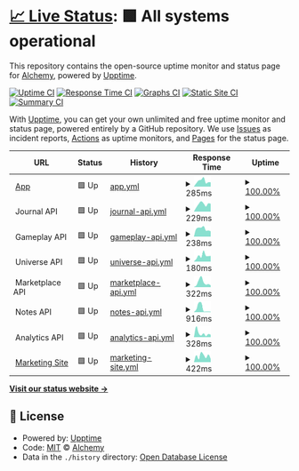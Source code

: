 # [📈 Live Status](https://status.alchemyrpg.com): <!--live status--> **🟩 All systems operational**

This repository contains the open-source uptime monitor and status page for [Alchemy](https://alchemyrpg.com), powered by [Upptime](https://github.com/upptime/upptime).

[![Uptime CI](https://github.com/alchemyrpg/upptime/workflows/Uptime%20CI/badge.svg)](https://github.com/alchemyrpg/upptime/actions?query=workflow%3A%22Uptime+CI%22)
[![Response Time CI](https://github.com/alchemyrpg/upptime/workflows/Response%20Time%20CI/badge.svg)](https://github.com/alchemyrpg/upptime/actions?query=workflow%3A%22Response+Time+CI%22)
[![Graphs CI](https://github.com/alchemyrpg/upptime/workflows/Graphs%20CI/badge.svg)](https://github.com/alchemyrpg/upptime/actions?query=workflow%3A%22Graphs+CI%22)
[![Static Site CI](https://github.com/alchemyrpg/upptime/workflows/Static%20Site%20CI/badge.svg)](https://github.com/alchemyrpg/upptime/actions?query=workflow%3A%22Static+Site+CI%22)
[![Summary CI](https://github.com/alchemyrpg/upptime/workflows/Summary%20CI/badge.svg)](https://github.com/alchemyrpg/upptime/actions?query=workflow%3A%22Summary+CI%22)

With [Upptime](https://upptime.js.org), you can get your own unlimited and free uptime monitor and status page, powered entirely by a GitHub repository. We use [Issues](https://github.com/alchemyrpg/upptime/issues) as incident reports, [Actions](https://github.com/alchemyrpg/upptime/actions) as uptime monitors, and [Pages](https://status.alchemyrpg.com) for the status page.

<!--start: status pages-->
<!-- This summary is generated by Upptime (https://github.com/upptime/upptime) -->
<!-- Do not edit this manually, your changes will be overwritten -->
<!-- prettier-ignore -->
| URL | Status | History | Response Time | Uptime |
| --- | ------ | ------- | ------------- | ------ |
| <img alt="" src="https://app.alchemyrpg.com/favicon-120.png" height="13"> [App](https://app.alchemyrpg.com) | 🟩 Up | [app.yml](https://github.com/alchemyrpg/upptime/commits/HEAD/history/app.yml) | <details><summary><img alt="Response time graph" src="./graphs/app/response-time-week.png" height="20"> 285ms</summary><br><a href="https://status.alchemyrpg.com/history/app"><img alt="Response time 286" src="https://img.shields.io/endpoint?url=https%3A%2F%2Fraw.githubusercontent.com%2Falchemyrpg%2Fupptime%2FHEAD%2Fapi%2Fapp%2Fresponse-time.json"></a><br><a href="https://status.alchemyrpg.com/history/app"><img alt="24-hour response time 226" src="https://img.shields.io/endpoint?url=https%3A%2F%2Fraw.githubusercontent.com%2Falchemyrpg%2Fupptime%2FHEAD%2Fapi%2Fapp%2Fresponse-time-day.json"></a><br><a href="https://status.alchemyrpg.com/history/app"><img alt="7-day response time 285" src="https://img.shields.io/endpoint?url=https%3A%2F%2Fraw.githubusercontent.com%2Falchemyrpg%2Fupptime%2FHEAD%2Fapi%2Fapp%2Fresponse-time-week.json"></a><br><a href="https://status.alchemyrpg.com/history/app"><img alt="30-day response time 280" src="https://img.shields.io/endpoint?url=https%3A%2F%2Fraw.githubusercontent.com%2Falchemyrpg%2Fupptime%2FHEAD%2Fapi%2Fapp%2Fresponse-time-month.json"></a><br><a href="https://status.alchemyrpg.com/history/app"><img alt="1-year response time 286" src="https://img.shields.io/endpoint?url=https%3A%2F%2Fraw.githubusercontent.com%2Falchemyrpg%2Fupptime%2FHEAD%2Fapi%2Fapp%2Fresponse-time-year.json"></a></details> | <details><summary><a href="https://status.alchemyrpg.com/history/app">100.00%</a></summary><a href="https://status.alchemyrpg.com/history/app"><img alt="All-time uptime 100.00%" src="https://img.shields.io/endpoint?url=https%3A%2F%2Fraw.githubusercontent.com%2Falchemyrpg%2Fupptime%2FHEAD%2Fapi%2Fapp%2Fuptime.json"></a><br><a href="https://status.alchemyrpg.com/history/app"><img alt="24-hour uptime 100.00%" src="https://img.shields.io/endpoint?url=https%3A%2F%2Fraw.githubusercontent.com%2Falchemyrpg%2Fupptime%2FHEAD%2Fapi%2Fapp%2Fuptime-day.json"></a><br><a href="https://status.alchemyrpg.com/history/app"><img alt="7-day uptime 100.00%" src="https://img.shields.io/endpoint?url=https%3A%2F%2Fraw.githubusercontent.com%2Falchemyrpg%2Fupptime%2FHEAD%2Fapi%2Fapp%2Fuptime-week.json"></a><br><a href="https://status.alchemyrpg.com/history/app"><img alt="30-day uptime 100.00%" src="https://img.shields.io/endpoint?url=https%3A%2F%2Fraw.githubusercontent.com%2Falchemyrpg%2Fupptime%2FHEAD%2Fapi%2Fapp%2Fuptime-month.json"></a><br><a href="https://status.alchemyrpg.com/history/app"><img alt="1-year uptime 100.00%" src="https://img.shields.io/endpoint?url=https%3A%2F%2Fraw.githubusercontent.com%2Falchemyrpg%2Fupptime%2FHEAD%2Fapi%2Fapp%2Fuptime-year.json"></a></details>
| <img alt="" src="https://app.alchemyrpg.com/favicon-120.png" height="13"> Journal API | 🟩 Up | [journal-api.yml](https://github.com/alchemyrpg/upptime/commits/HEAD/history/journal-api.yml) | <details><summary><img alt="Response time graph" src="./graphs/journal-api/response-time-week.png" height="20"> 229ms</summary><br><a href="https://status.alchemyrpg.com/history/journal-api"><img alt="Response time 202" src="https://img.shields.io/endpoint?url=https%3A%2F%2Fraw.githubusercontent.com%2Falchemyrpg%2Fupptime%2FHEAD%2Fapi%2Fjournal-api%2Fresponse-time.json"></a><br><a href="https://status.alchemyrpg.com/history/journal-api"><img alt="24-hour response time 246" src="https://img.shields.io/endpoint?url=https%3A%2F%2Fraw.githubusercontent.com%2Falchemyrpg%2Fupptime%2FHEAD%2Fapi%2Fjournal-api%2Fresponse-time-day.json"></a><br><a href="https://status.alchemyrpg.com/history/journal-api"><img alt="7-day response time 229" src="https://img.shields.io/endpoint?url=https%3A%2F%2Fraw.githubusercontent.com%2Falchemyrpg%2Fupptime%2FHEAD%2Fapi%2Fjournal-api%2Fresponse-time-week.json"></a><br><a href="https://status.alchemyrpg.com/history/journal-api"><img alt="30-day response time 213" src="https://img.shields.io/endpoint?url=https%3A%2F%2Fraw.githubusercontent.com%2Falchemyrpg%2Fupptime%2FHEAD%2Fapi%2Fjournal-api%2Fresponse-time-month.json"></a><br><a href="https://status.alchemyrpg.com/history/journal-api"><img alt="1-year response time 202" src="https://img.shields.io/endpoint?url=https%3A%2F%2Fraw.githubusercontent.com%2Falchemyrpg%2Fupptime%2FHEAD%2Fapi%2Fjournal-api%2Fresponse-time-year.json"></a></details> | <details><summary><a href="https://status.alchemyrpg.com/history/journal-api">100.00%</a></summary><a href="https://status.alchemyrpg.com/history/journal-api"><img alt="All-time uptime 100.00%" src="https://img.shields.io/endpoint?url=https%3A%2F%2Fraw.githubusercontent.com%2Falchemyrpg%2Fupptime%2FHEAD%2Fapi%2Fjournal-api%2Fuptime.json"></a><br><a href="https://status.alchemyrpg.com/history/journal-api"><img alt="24-hour uptime 100.00%" src="https://img.shields.io/endpoint?url=https%3A%2F%2Fraw.githubusercontent.com%2Falchemyrpg%2Fupptime%2FHEAD%2Fapi%2Fjournal-api%2Fuptime-day.json"></a><br><a href="https://status.alchemyrpg.com/history/journal-api"><img alt="7-day uptime 100.00%" src="https://img.shields.io/endpoint?url=https%3A%2F%2Fraw.githubusercontent.com%2Falchemyrpg%2Fupptime%2FHEAD%2Fapi%2Fjournal-api%2Fuptime-week.json"></a><br><a href="https://status.alchemyrpg.com/history/journal-api"><img alt="30-day uptime 100.00%" src="https://img.shields.io/endpoint?url=https%3A%2F%2Fraw.githubusercontent.com%2Falchemyrpg%2Fupptime%2FHEAD%2Fapi%2Fjournal-api%2Fuptime-month.json"></a><br><a href="https://status.alchemyrpg.com/history/journal-api"><img alt="1-year uptime 100.00%" src="https://img.shields.io/endpoint?url=https%3A%2F%2Fraw.githubusercontent.com%2Falchemyrpg%2Fupptime%2FHEAD%2Fapi%2Fjournal-api%2Fuptime-year.json"></a></details>
| <img alt="" src="https://app.alchemyrpg.com/favicon-120.png" height="13"> Gameplay API | 🟩 Up | [gameplay-api.yml](https://github.com/alchemyrpg/upptime/commits/HEAD/history/gameplay-api.yml) | <details><summary><img alt="Response time graph" src="./graphs/gameplay-api/response-time-week.png" height="20"> 238ms</summary><br><a href="https://status.alchemyrpg.com/history/gameplay-api"><img alt="Response time 523" src="https://img.shields.io/endpoint?url=https%3A%2F%2Fraw.githubusercontent.com%2Falchemyrpg%2Fupptime%2FHEAD%2Fapi%2Fgameplay-api%2Fresponse-time.json"></a><br><a href="https://status.alchemyrpg.com/history/gameplay-api"><img alt="24-hour response time 165" src="https://img.shields.io/endpoint?url=https%3A%2F%2Fraw.githubusercontent.com%2Falchemyrpg%2Fupptime%2FHEAD%2Fapi%2Fgameplay-api%2Fresponse-time-day.json"></a><br><a href="https://status.alchemyrpg.com/history/gameplay-api"><img alt="7-day response time 238" src="https://img.shields.io/endpoint?url=https%3A%2F%2Fraw.githubusercontent.com%2Falchemyrpg%2Fupptime%2FHEAD%2Fapi%2Fgameplay-api%2Fresponse-time-week.json"></a><br><a href="https://status.alchemyrpg.com/history/gameplay-api"><img alt="30-day response time 239" src="https://img.shields.io/endpoint?url=https%3A%2F%2Fraw.githubusercontent.com%2Falchemyrpg%2Fupptime%2FHEAD%2Fapi%2Fgameplay-api%2Fresponse-time-month.json"></a><br><a href="https://status.alchemyrpg.com/history/gameplay-api"><img alt="1-year response time 523" src="https://img.shields.io/endpoint?url=https%3A%2F%2Fraw.githubusercontent.com%2Falchemyrpg%2Fupptime%2FHEAD%2Fapi%2Fgameplay-api%2Fresponse-time-year.json"></a></details> | <details><summary><a href="https://status.alchemyrpg.com/history/gameplay-api">100.00%</a></summary><a href="https://status.alchemyrpg.com/history/gameplay-api"><img alt="All-time uptime 100.00%" src="https://img.shields.io/endpoint?url=https%3A%2F%2Fraw.githubusercontent.com%2Falchemyrpg%2Fupptime%2FHEAD%2Fapi%2Fgameplay-api%2Fuptime.json"></a><br><a href="https://status.alchemyrpg.com/history/gameplay-api"><img alt="24-hour uptime 100.00%" src="https://img.shields.io/endpoint?url=https%3A%2F%2Fraw.githubusercontent.com%2Falchemyrpg%2Fupptime%2FHEAD%2Fapi%2Fgameplay-api%2Fuptime-day.json"></a><br><a href="https://status.alchemyrpg.com/history/gameplay-api"><img alt="7-day uptime 100.00%" src="https://img.shields.io/endpoint?url=https%3A%2F%2Fraw.githubusercontent.com%2Falchemyrpg%2Fupptime%2FHEAD%2Fapi%2Fgameplay-api%2Fuptime-week.json"></a><br><a href="https://status.alchemyrpg.com/history/gameplay-api"><img alt="30-day uptime 100.00%" src="https://img.shields.io/endpoint?url=https%3A%2F%2Fraw.githubusercontent.com%2Falchemyrpg%2Fupptime%2FHEAD%2Fapi%2Fgameplay-api%2Fuptime-month.json"></a><br><a href="https://status.alchemyrpg.com/history/gameplay-api"><img alt="1-year uptime 100.00%" src="https://img.shields.io/endpoint?url=https%3A%2F%2Fraw.githubusercontent.com%2Falchemyrpg%2Fupptime%2FHEAD%2Fapi%2Fgameplay-api%2Fuptime-year.json"></a></details>
| <img alt="" src="https://app.alchemyrpg.com/favicon-120.png" height="13"> Universe API | 🟩 Up | [universe-api.yml](https://github.com/alchemyrpg/upptime/commits/HEAD/history/universe-api.yml) | <details><summary><img alt="Response time graph" src="./graphs/universe-api/response-time-week.png" height="20"> 180ms</summary><br><a href="https://status.alchemyrpg.com/history/universe-api"><img alt="Response time 786" src="https://img.shields.io/endpoint?url=https%3A%2F%2Fraw.githubusercontent.com%2Falchemyrpg%2Fupptime%2FHEAD%2Fapi%2Funiverse-api%2Fresponse-time.json"></a><br><a href="https://status.alchemyrpg.com/history/universe-api"><img alt="24-hour response time 177" src="https://img.shields.io/endpoint?url=https%3A%2F%2Fraw.githubusercontent.com%2Falchemyrpg%2Fupptime%2FHEAD%2Fapi%2Funiverse-api%2Fresponse-time-day.json"></a><br><a href="https://status.alchemyrpg.com/history/universe-api"><img alt="7-day response time 180" src="https://img.shields.io/endpoint?url=https%3A%2F%2Fraw.githubusercontent.com%2Falchemyrpg%2Fupptime%2FHEAD%2Fapi%2Funiverse-api%2Fresponse-time-week.json"></a><br><a href="https://status.alchemyrpg.com/history/universe-api"><img alt="30-day response time 172" src="https://img.shields.io/endpoint?url=https%3A%2F%2Fraw.githubusercontent.com%2Falchemyrpg%2Fupptime%2FHEAD%2Fapi%2Funiverse-api%2Fresponse-time-month.json"></a><br><a href="https://status.alchemyrpg.com/history/universe-api"><img alt="1-year response time 786" src="https://img.shields.io/endpoint?url=https%3A%2F%2Fraw.githubusercontent.com%2Falchemyrpg%2Fupptime%2FHEAD%2Fapi%2Funiverse-api%2Fresponse-time-year.json"></a></details> | <details><summary><a href="https://status.alchemyrpg.com/history/universe-api">100.00%</a></summary><a href="https://status.alchemyrpg.com/history/universe-api"><img alt="All-time uptime 100.00%" src="https://img.shields.io/endpoint?url=https%3A%2F%2Fraw.githubusercontent.com%2Falchemyrpg%2Fupptime%2FHEAD%2Fapi%2Funiverse-api%2Fuptime.json"></a><br><a href="https://status.alchemyrpg.com/history/universe-api"><img alt="24-hour uptime 100.00%" src="https://img.shields.io/endpoint?url=https%3A%2F%2Fraw.githubusercontent.com%2Falchemyrpg%2Fupptime%2FHEAD%2Fapi%2Funiverse-api%2Fuptime-day.json"></a><br><a href="https://status.alchemyrpg.com/history/universe-api"><img alt="7-day uptime 100.00%" src="https://img.shields.io/endpoint?url=https%3A%2F%2Fraw.githubusercontent.com%2Falchemyrpg%2Fupptime%2FHEAD%2Fapi%2Funiverse-api%2Fuptime-week.json"></a><br><a href="https://status.alchemyrpg.com/history/universe-api"><img alt="30-day uptime 100.00%" src="https://img.shields.io/endpoint?url=https%3A%2F%2Fraw.githubusercontent.com%2Falchemyrpg%2Fupptime%2FHEAD%2Fapi%2Funiverse-api%2Fuptime-month.json"></a><br><a href="https://status.alchemyrpg.com/history/universe-api"><img alt="1-year uptime 100.00%" src="https://img.shields.io/endpoint?url=https%3A%2F%2Fraw.githubusercontent.com%2Falchemyrpg%2Fupptime%2FHEAD%2Fapi%2Funiverse-api%2Fuptime-year.json"></a></details>
| <img alt="" src="https://app.alchemyrpg.com/favicon-120.png" height="13"> Marketplace API | 🟩 Up | [marketplace-api.yml](https://github.com/alchemyrpg/upptime/commits/HEAD/history/marketplace-api.yml) | <details><summary><img alt="Response time graph" src="./graphs/marketplace-api/response-time-week.png" height="20"> 322ms</summary><br><a href="https://status.alchemyrpg.com/history/marketplace-api"><img alt="Response time 1148" src="https://img.shields.io/endpoint?url=https%3A%2F%2Fraw.githubusercontent.com%2Falchemyrpg%2Fupptime%2FHEAD%2Fapi%2Fmarketplace-api%2Fresponse-time.json"></a><br><a href="https://status.alchemyrpg.com/history/marketplace-api"><img alt="24-hour response time 126" src="https://img.shields.io/endpoint?url=https%3A%2F%2Fraw.githubusercontent.com%2Falchemyrpg%2Fupptime%2FHEAD%2Fapi%2Fmarketplace-api%2Fresponse-time-day.json"></a><br><a href="https://status.alchemyrpg.com/history/marketplace-api"><img alt="7-day response time 322" src="https://img.shields.io/endpoint?url=https%3A%2F%2Fraw.githubusercontent.com%2Falchemyrpg%2Fupptime%2FHEAD%2Fapi%2Fmarketplace-api%2Fresponse-time-week.json"></a><br><a href="https://status.alchemyrpg.com/history/marketplace-api"><img alt="30-day response time 489" src="https://img.shields.io/endpoint?url=https%3A%2F%2Fraw.githubusercontent.com%2Falchemyrpg%2Fupptime%2FHEAD%2Fapi%2Fmarketplace-api%2Fresponse-time-month.json"></a><br><a href="https://status.alchemyrpg.com/history/marketplace-api"><img alt="1-year response time 1148" src="https://img.shields.io/endpoint?url=https%3A%2F%2Fraw.githubusercontent.com%2Falchemyrpg%2Fupptime%2FHEAD%2Fapi%2Fmarketplace-api%2Fresponse-time-year.json"></a></details> | <details><summary><a href="https://status.alchemyrpg.com/history/marketplace-api">100.00%</a></summary><a href="https://status.alchemyrpg.com/history/marketplace-api"><img alt="All-time uptime 100.00%" src="https://img.shields.io/endpoint?url=https%3A%2F%2Fraw.githubusercontent.com%2Falchemyrpg%2Fupptime%2FHEAD%2Fapi%2Fmarketplace-api%2Fuptime.json"></a><br><a href="https://status.alchemyrpg.com/history/marketplace-api"><img alt="24-hour uptime 100.00%" src="https://img.shields.io/endpoint?url=https%3A%2F%2Fraw.githubusercontent.com%2Falchemyrpg%2Fupptime%2FHEAD%2Fapi%2Fmarketplace-api%2Fuptime-day.json"></a><br><a href="https://status.alchemyrpg.com/history/marketplace-api"><img alt="7-day uptime 100.00%" src="https://img.shields.io/endpoint?url=https%3A%2F%2Fraw.githubusercontent.com%2Falchemyrpg%2Fupptime%2FHEAD%2Fapi%2Fmarketplace-api%2Fuptime-week.json"></a><br><a href="https://status.alchemyrpg.com/history/marketplace-api"><img alt="30-day uptime 100.00%" src="https://img.shields.io/endpoint?url=https%3A%2F%2Fraw.githubusercontent.com%2Falchemyrpg%2Fupptime%2FHEAD%2Fapi%2Fmarketplace-api%2Fuptime-month.json"></a><br><a href="https://status.alchemyrpg.com/history/marketplace-api"><img alt="1-year uptime 100.00%" src="https://img.shields.io/endpoint?url=https%3A%2F%2Fraw.githubusercontent.com%2Falchemyrpg%2Fupptime%2FHEAD%2Fapi%2Fmarketplace-api%2Fuptime-year.json"></a></details>
| <img alt="" src="https://app.alchemyrpg.com/favicon-120.png" height="13"> Notes API | 🟩 Up | [notes-api.yml](https://github.com/alchemyrpg/upptime/commits/HEAD/history/notes-api.yml) | <details><summary><img alt="Response time graph" src="./graphs/notes-api/response-time-week.png" height="20"> 916ms</summary><br><a href="https://status.alchemyrpg.com/history/notes-api"><img alt="Response time 1437" src="https://img.shields.io/endpoint?url=https%3A%2F%2Fraw.githubusercontent.com%2Falchemyrpg%2Fupptime%2FHEAD%2Fapi%2Fnotes-api%2Fresponse-time.json"></a><br><a href="https://status.alchemyrpg.com/history/notes-api"><img alt="24-hour response time 98" src="https://img.shields.io/endpoint?url=https%3A%2F%2Fraw.githubusercontent.com%2Falchemyrpg%2Fupptime%2FHEAD%2Fapi%2Fnotes-api%2Fresponse-time-day.json"></a><br><a href="https://status.alchemyrpg.com/history/notes-api"><img alt="7-day response time 916" src="https://img.shields.io/endpoint?url=https%3A%2F%2Fraw.githubusercontent.com%2Falchemyrpg%2Fupptime%2FHEAD%2Fapi%2Fnotes-api%2Fresponse-time-week.json"></a><br><a href="https://status.alchemyrpg.com/history/notes-api"><img alt="30-day response time 904" src="https://img.shields.io/endpoint?url=https%3A%2F%2Fraw.githubusercontent.com%2Falchemyrpg%2Fupptime%2FHEAD%2Fapi%2Fnotes-api%2Fresponse-time-month.json"></a><br><a href="https://status.alchemyrpg.com/history/notes-api"><img alt="1-year response time 1437" src="https://img.shields.io/endpoint?url=https%3A%2F%2Fraw.githubusercontent.com%2Falchemyrpg%2Fupptime%2FHEAD%2Fapi%2Fnotes-api%2Fresponse-time-year.json"></a></details> | <details><summary><a href="https://status.alchemyrpg.com/history/notes-api">100.00%</a></summary><a href="https://status.alchemyrpg.com/history/notes-api"><img alt="All-time uptime 100.00%" src="https://img.shields.io/endpoint?url=https%3A%2F%2Fraw.githubusercontent.com%2Falchemyrpg%2Fupptime%2FHEAD%2Fapi%2Fnotes-api%2Fuptime.json"></a><br><a href="https://status.alchemyrpg.com/history/notes-api"><img alt="24-hour uptime 100.00%" src="https://img.shields.io/endpoint?url=https%3A%2F%2Fraw.githubusercontent.com%2Falchemyrpg%2Fupptime%2FHEAD%2Fapi%2Fnotes-api%2Fuptime-day.json"></a><br><a href="https://status.alchemyrpg.com/history/notes-api"><img alt="7-day uptime 100.00%" src="https://img.shields.io/endpoint?url=https%3A%2F%2Fraw.githubusercontent.com%2Falchemyrpg%2Fupptime%2FHEAD%2Fapi%2Fnotes-api%2Fuptime-week.json"></a><br><a href="https://status.alchemyrpg.com/history/notes-api"><img alt="30-day uptime 100.00%" src="https://img.shields.io/endpoint?url=https%3A%2F%2Fraw.githubusercontent.com%2Falchemyrpg%2Fupptime%2FHEAD%2Fapi%2Fnotes-api%2Fuptime-month.json"></a><br><a href="https://status.alchemyrpg.com/history/notes-api"><img alt="1-year uptime 100.00%" src="https://img.shields.io/endpoint?url=https%3A%2F%2Fraw.githubusercontent.com%2Falchemyrpg%2Fupptime%2FHEAD%2Fapi%2Fnotes-api%2Fuptime-year.json"></a></details>
| <img alt="" src="https://app.alchemyrpg.com/favicon-120.png" height="13"> Analytics API | 🟩 Up | [analytics-api.yml](https://github.com/alchemyrpg/upptime/commits/HEAD/history/analytics-api.yml) | <details><summary><img alt="Response time graph" src="./graphs/analytics-api/response-time-week.png" height="20"> 328ms</summary><br><a href="https://status.alchemyrpg.com/history/analytics-api"><img alt="Response time 1308" src="https://img.shields.io/endpoint?url=https%3A%2F%2Fraw.githubusercontent.com%2Falchemyrpg%2Fupptime%2FHEAD%2Fapi%2Fanalytics-api%2Fresponse-time.json"></a><br><a href="https://status.alchemyrpg.com/history/analytics-api"><img alt="24-hour response time 209" src="https://img.shields.io/endpoint?url=https%3A%2F%2Fraw.githubusercontent.com%2Falchemyrpg%2Fupptime%2FHEAD%2Fapi%2Fanalytics-api%2Fresponse-time-day.json"></a><br><a href="https://status.alchemyrpg.com/history/analytics-api"><img alt="7-day response time 328" src="https://img.shields.io/endpoint?url=https%3A%2F%2Fraw.githubusercontent.com%2Falchemyrpg%2Fupptime%2FHEAD%2Fapi%2Fanalytics-api%2Fresponse-time-week.json"></a><br><a href="https://status.alchemyrpg.com/history/analytics-api"><img alt="30-day response time 557" src="https://img.shields.io/endpoint?url=https%3A%2F%2Fraw.githubusercontent.com%2Falchemyrpg%2Fupptime%2FHEAD%2Fapi%2Fanalytics-api%2Fresponse-time-month.json"></a><br><a href="https://status.alchemyrpg.com/history/analytics-api"><img alt="1-year response time 1308" src="https://img.shields.io/endpoint?url=https%3A%2F%2Fraw.githubusercontent.com%2Falchemyrpg%2Fupptime%2FHEAD%2Fapi%2Fanalytics-api%2Fresponse-time-year.json"></a></details> | <details><summary><a href="https://status.alchemyrpg.com/history/analytics-api">100.00%</a></summary><a href="https://status.alchemyrpg.com/history/analytics-api"><img alt="All-time uptime 100.00%" src="https://img.shields.io/endpoint?url=https%3A%2F%2Fraw.githubusercontent.com%2Falchemyrpg%2Fupptime%2FHEAD%2Fapi%2Fanalytics-api%2Fuptime.json"></a><br><a href="https://status.alchemyrpg.com/history/analytics-api"><img alt="24-hour uptime 100.00%" src="https://img.shields.io/endpoint?url=https%3A%2F%2Fraw.githubusercontent.com%2Falchemyrpg%2Fupptime%2FHEAD%2Fapi%2Fanalytics-api%2Fuptime-day.json"></a><br><a href="https://status.alchemyrpg.com/history/analytics-api"><img alt="7-day uptime 100.00%" src="https://img.shields.io/endpoint?url=https%3A%2F%2Fraw.githubusercontent.com%2Falchemyrpg%2Fupptime%2FHEAD%2Fapi%2Fanalytics-api%2Fuptime-week.json"></a><br><a href="https://status.alchemyrpg.com/history/analytics-api"><img alt="30-day uptime 100.00%" src="https://img.shields.io/endpoint?url=https%3A%2F%2Fraw.githubusercontent.com%2Falchemyrpg%2Fupptime%2FHEAD%2Fapi%2Fanalytics-api%2Fuptime-month.json"></a><br><a href="https://status.alchemyrpg.com/history/analytics-api"><img alt="1-year uptime 100.00%" src="https://img.shields.io/endpoint?url=https%3A%2F%2Fraw.githubusercontent.com%2Falchemyrpg%2Fupptime%2FHEAD%2Fapi%2Fanalytics-api%2Fuptime-year.json"></a></details>
| <img alt="" src="https://app.alchemyrpg.com/favicon-120.png" height="13"> [Marketing Site](https://alchemyrpg.com) | 🟩 Up | [marketing-site.yml](https://github.com/alchemyrpg/upptime/commits/HEAD/history/marketing-site.yml) | <details><summary><img alt="Response time graph" src="./graphs/marketing-site/response-time-week.png" height="20"> 422ms</summary><br><a href="https://status.alchemyrpg.com/history/marketing-site"><img alt="Response time 402" src="https://img.shields.io/endpoint?url=https%3A%2F%2Fraw.githubusercontent.com%2Falchemyrpg%2Fupptime%2FHEAD%2Fapi%2Fmarketing-site%2Fresponse-time.json"></a><br><a href="https://status.alchemyrpg.com/history/marketing-site"><img alt="24-hour response time 224" src="https://img.shields.io/endpoint?url=https%3A%2F%2Fraw.githubusercontent.com%2Falchemyrpg%2Fupptime%2FHEAD%2Fapi%2Fmarketing-site%2Fresponse-time-day.json"></a><br><a href="https://status.alchemyrpg.com/history/marketing-site"><img alt="7-day response time 422" src="https://img.shields.io/endpoint?url=https%3A%2F%2Fraw.githubusercontent.com%2Falchemyrpg%2Fupptime%2FHEAD%2Fapi%2Fmarketing-site%2Fresponse-time-week.json"></a><br><a href="https://status.alchemyrpg.com/history/marketing-site"><img alt="30-day response time 349" src="https://img.shields.io/endpoint?url=https%3A%2F%2Fraw.githubusercontent.com%2Falchemyrpg%2Fupptime%2FHEAD%2Fapi%2Fmarketing-site%2Fresponse-time-month.json"></a><br><a href="https://status.alchemyrpg.com/history/marketing-site"><img alt="1-year response time 402" src="https://img.shields.io/endpoint?url=https%3A%2F%2Fraw.githubusercontent.com%2Falchemyrpg%2Fupptime%2FHEAD%2Fapi%2Fmarketing-site%2Fresponse-time-year.json"></a></details> | <details><summary><a href="https://status.alchemyrpg.com/history/marketing-site">100.00%</a></summary><a href="https://status.alchemyrpg.com/history/marketing-site"><img alt="All-time uptime 100.00%" src="https://img.shields.io/endpoint?url=https%3A%2F%2Fraw.githubusercontent.com%2Falchemyrpg%2Fupptime%2FHEAD%2Fapi%2Fmarketing-site%2Fuptime.json"></a><br><a href="https://status.alchemyrpg.com/history/marketing-site"><img alt="24-hour uptime 100.00%" src="https://img.shields.io/endpoint?url=https%3A%2F%2Fraw.githubusercontent.com%2Falchemyrpg%2Fupptime%2FHEAD%2Fapi%2Fmarketing-site%2Fuptime-day.json"></a><br><a href="https://status.alchemyrpg.com/history/marketing-site"><img alt="7-day uptime 100.00%" src="https://img.shields.io/endpoint?url=https%3A%2F%2Fraw.githubusercontent.com%2Falchemyrpg%2Fupptime%2FHEAD%2Fapi%2Fmarketing-site%2Fuptime-week.json"></a><br><a href="https://status.alchemyrpg.com/history/marketing-site"><img alt="30-day uptime 100.00%" src="https://img.shields.io/endpoint?url=https%3A%2F%2Fraw.githubusercontent.com%2Falchemyrpg%2Fupptime%2FHEAD%2Fapi%2Fmarketing-site%2Fuptime-month.json"></a><br><a href="https://status.alchemyrpg.com/history/marketing-site"><img alt="1-year uptime 100.00%" src="https://img.shields.io/endpoint?url=https%3A%2F%2Fraw.githubusercontent.com%2Falchemyrpg%2Fupptime%2FHEAD%2Fapi%2Fmarketing-site%2Fuptime-year.json"></a></details>

<!--end: status pages-->

[**Visit our status website →**](https://status.alchemyrpg.com)

## 📄 License

- Powered by: [Upptime](https://github.com/upptime/upptime)
- Code: [MIT](./LICENSE) © [Alchemy](https://alchemyrpg.com)
- Data in the `./history` directory: [Open Database License](https://opendatacommons.org/licenses/odbl/1-0/)
